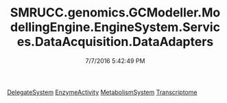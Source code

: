 ﻿---
title: SMRUCC.genomics.GCModeller.ModellingEngine.EngineSystem.Services.DataAcquisition.DataAdapters
date: 7/7/2016 5:42:49 PM
---

[DelegateSystem](T-SMRUCC.genomics.GCModeller.ModellingEngine.EngineSystem.Services.DataAcquisition.DataAdapters.DelegateSystem.html)
[EnzymeActivity](T-SMRUCC.genomics.GCModeller.ModellingEngine.EngineSystem.Services.DataAcquisition.DataAdapters.EnzymeActivity.html)
[MetabolismSystem](T-SMRUCC.genomics.GCModeller.ModellingEngine.EngineSystem.Services.DataAcquisition.DataAdapters.MetabolismSystem.html)
[Transcriptome](T-SMRUCC.genomics.GCModeller.ModellingEngine.EngineSystem.Services.DataAcquisition.DataAdapters.Transcriptome.html)

